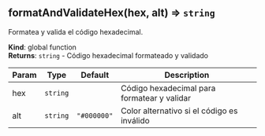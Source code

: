 <a name="formatAndValidateHex"></a>

## formatAndValidateHex(hex, alt) ⇒ <code>string</code>
Formatea y valida el código hexadecimal.

**Kind**: global function  
**Returns**: <code>string</code> - Código hexadecimal formateado y validado  

| Param | Type | Default | Description |
| --- | --- | --- | --- |
| hex | <code>string</code> |  | Código hexadecimal para formatear y validar |
| alt | <code>string</code> | <code>&quot;#000000&quot;</code> | Color alternativo si el código es inválido |

